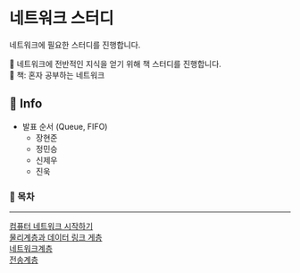 # 네트워크 스터디
네트워크에 필요한 스터디를 진행합니다. </br>

🎯 네트워크에 전반적인 지식을 얻기 위해 책 스터디를 진행합니다. </br>
📕 책: 혼자 공부하는 네트워크 </br>

🎤 Info
------------
- 발표 순서 (Queue, FIFO)
  - 장현준
  - 정민승
  - 신제우
  - 진욱

### 📌 목차
-------------
[컴퓨터 네트워크 시작하기](https://github.com/NetworkCStudy/network-study/blob/main/1%EC%9E%A5.md) </br>
[물리계층과 데이터 링크 게층](https://github.com/NetworkCStudy/network-study/blob/main/2%EC%9E%A5.md) </br>
[네트워크계층](https://github.com/NetworkCStudy/network-study/blob/main/3%EC%9E%A5.md) </br>
[전송계층](https://jewoodev.github.io/posts/%EC%A0%84%EC%86%A1_%EA%B3%84%EC%B8%B5/) </br>
